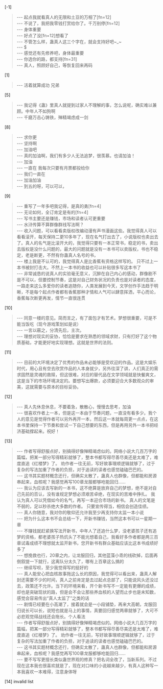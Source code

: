 
[-1] 
>--- 起点我就看真人的无限和土豆的万相了[fn=12]<br>
>--- 不说了，我把我零钱打赏给你了。千万别停[fn=12]<br>
>--- 身体重要<br>
>--- 好点了没[fn=12]想看了<br>
>--- 不管怎么样，蛊真人这三个字在，就会支持好吧~_~<br>
>--- $<br>
>--- 感觉还有先修养吧，身体最重要<br>
>--- 你选你的路，都支持[fn=31]<br>
>--- 真人，照顾好自己，等恢复回来再码<br>

[1] 
>--- 活着就算成功 兄弟<br>

[5] 
>--- 我记得《蛊》里真人就提到过家人不理解的事，怎么说呢，确实难以兼顾。中年人不如狗啊<br>
>--- 千磨万击心铸铁，殚精竭虑成一剑<br>

[8] 
>--- 求你更<br>
>--- 坚持啊<br>
>--- 加油吧<br>
>--- 真的加油啊，我们有多少人无法追梦，很羡慕。也请加油！<br>
>--- 加油<br>
>--- 一直在  我每次只要有月票都投给你<br>
>--- 我们一直在<br>
>--- 加油加油<br>
>--- 到五的呀，可以可以，<br>

[9] 
>--- 重写了一年多吧我记得，是真的勇[fn=4]<br>
>--- 无论如何，全订肯定是有的[fn=4]<br>
>--- 写书主要还是赚钱，市场和读者认可更重要<br>
>--- 水浒传算不算群像群线写法啊？<br>
>--- 收入问题，可以看看卖版权改编动漫有声书漫画这些。我觉得真人可以看看滚开，每天保持二更10多年了，现在名气打出去了，小说版权也卖出去了。真人的名气是比滚开大的，我觉得只要有一本正常书，稳定的书，卖出去版权是没什么问题的，最大的问题就是没有一本书可以卖版权，书也不稳定，老是断更，不然有你蛊真人名号的书，<br>
>--- 楼上我是不认可的，我觉得真人是比香蕉有资格这样写的。
只不过上一本书被封打击大。不然上一本书的收益也可以补贴很多写这本书了<br>
>--- 非常诚恳的说真人的实验毫无意义，沉醉在自己内心的感动，群像剧不是不可以，但要控制节奏，这是对自己财务状况的负责也是对读者的态度，一路走来这么多爱你的读者追随你，人类发展到今天，文学创作手法趋于明晰，不是每个起点作者都有香蕉那种才情和人气可以肆意挥洒，平心而论，香蕉每次断更再发，情节一直很连贯<br>

[10] 
>--- 同意一楼的意见。简而言之，有了面包才有艺术。梦想很重要，可是不能当饭吃（现今游戏策划如是说）<br>
>--- 一言以蔽之，分清先后，主次。<br>
>--- 理想对现实的妥协，恰恰是要求在熟悉的领域求财，只有打好了这个物质基础，才能更好地实现理想。这就是世界的法则。<br>

[11] 
>--- 目前的大环境决定了优秀的作品未必能够是受欢迎的作品。这是大娱乐时代，用心且有空去欣赏作品的人本身就少，另外往深了讲，人们真正的需求固然是灵魂的救赎，但这很难，对应的替代品在文学领域就是快餐爽文，这是当下的市场环境决定的。要想写出爆款，必须要迎合大多数观众的审美，这就需要与原本的目标妥协。<br>

[12] 
>--- 真人先休息休息，不要着急，散散心，慢慢去思考，加油<br>
>--- 很喜欢作者上一本，但是这一本由于节奏问题，一直没有看多少。我个人的意见是觉得作者可以另外再开一本，然后这一本就每周更一点点，在这本书里保持一下节奏和尝试一下自己想要的东西，但是再用另外一本书把经济基础撑起来。祝好！<br>

[13] 
>--- 作者写得舒服点好，别搞得好像殚精竭虑似的。网络小说大几百万字的篇幅，把某一部分写得精彩就够了，整本书都写得尽善尽美还是太难了，难度直追《红楼梦》了。
劝作者一往无前，写好故事理顺逻辑就够了，过于复杂的写法加重了作者的负担，对于追读的读者也感觉磕磕巴巴的。<br>
>--- 这书其实题材概念还行，但确实太散了，蛊真人也群像，但都能和房源串起来，血核呢？我感觉再写100章龙服都够呛能回归……<br>
>--- 我认为应该去写新的一本书，这不绝算是放弃自己的梦想，绝不是对自己先前的否认，没有谁规定梦想必须艰苦卓绝，在现实的苦难中挣扎。
我认为真人可以凭借如今的名气，再写一本迎合市场的新书。
真人的文笔是不弱的，足以秒杀绝大多数的作者。
只要宣传得当，相信会创造佳绩。<br>
>--- 真人你随意，我对你的敬仰还允许我至少再支持你太监一本小说<br>
>--- 把为什么这本书不会总结一下，开新书赚钱，当然这本书可以一星期一章<br>
>--- 不赚钱就赶紧换写法开新书，中年人了还追什么梦，没老婆孩子还有追梦的资格，都老婆孩子热炕头了不能光想着自己，我看好多作者都是两三百章试毒成绩不理想就太监开新书，您开新书有群众基础应该比这本书成绩好多了<br>
>--- 想挽救也行，20章之内，让龙服回归，其他蓝藻小乖的线砍掉，后面再倒叙提一下就行，这离队分太久了，哪有上百章这么搞的<br>
>--- 继续写呗，至少我觉得写的挺好的<br>
>--- 真人能安心把血核故事拖这么长的原因，我觉得可以看出来，蛊真人解封还需要不少的时间，真人之前肯定是去过起点总部了，只能说风头还没过去，政策还不允许。当下的环境来看，开个新书写不一定能有更爆的成绩，却也是突破现状的路，但是会不会让那些养血核的人望而止步也是未知数，感觉会容易传出“真人太监了”之类的话<br>
>--- 剧情已经要在小高潮了，接着就会是一小段铺垫，再来大高朝，龙服回归说长可以长，说短也就是马上的事情，真要回归感觉两章就够了，大可不必悲观觉得战线还会拖长。个人看法<br>
>--- 作者写得舒服点好，别搞得好像殚精竭虑似的。网络小说大几百万字的篇幅，把某一部分写得精彩就够了，整本书都写得尽善尽美还是太难了，难度直追《红楼梦》了。
劝作者一往无前，写好故事理顺逻辑就够了，过于复杂的写法加重了作者的负担，对于追读的读者也感觉磕磕巴巴的。<br>
>--- 这书其实题材概念还行，但确实太散了，蛊真人也群像，但都能和房源串起来，血核呢？我感觉再写100章龙服都够呛能回归……<br>
>--- 要不写写更擅长类似蛊世界观的修真？把名词全改了，当新系列。不过现在这本我也很喜欢就是了，现在对口味的小说越来越少，有真人这种写一本我喜欢一本难得，注意身体呀<br>

[14] invalid list
